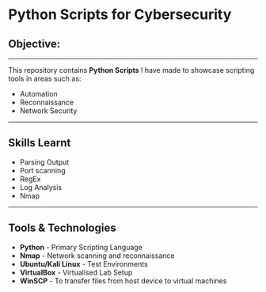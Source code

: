 # Python Scripts for Cybersecurity

## Objective:
---
This repository contains **Python Scripts** I have made to showcase scripting tools in areas such as: 
- Automation
- Reconnaissance
- Network Security
---

## Skills Learnt 
- Parsing Output
- Port scanning
- RegEx
- Log Analysis
- Nmap
---

## Tools & Technologies
- **Python** - Primary Scripting Language
- **Nmap** - Network scanning and reconnaissance
- **Ubuntu/Kali Linux** - Test Environments
- **VirtualBox** - Virtualised Lab Setup
- **WinSCP** - To transfer files from host device to virtual machines
